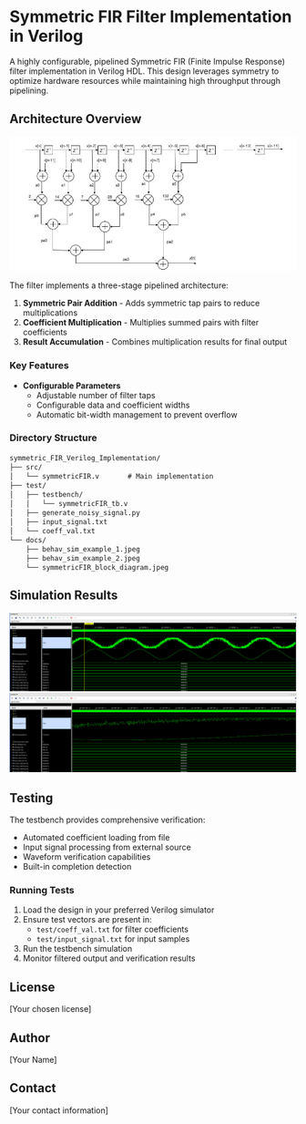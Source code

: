 
# Symmetric FIR Filter Implementation in Verilog

A highly configurable, pipelined Symmetric FIR (Finite Impulse Response) filter implementation in Verilog HDL. This design leverages symmetry to optimize hardware resources while maintaining high throughput through pipelining.

## Architecture Overview

![Block Diagram](docs/symmetricFIR_block_diagram.jpeg)

The filter implements a three-stage pipelined architecture:
1. **Symmetric Pair Addition** - Adds symmetric tap pairs to reduce multiplications
2. **Coefficient Multiplication** - Multiplies summed pairs with filter coefficients
3. **Result Accumulation** - Combines multiplication results for final output

### Key Features

- **Configurable Parameters**
  - Adjustable number of filter taps
  - Configurable data and coefficient widths
  - Automatic bit-width management to prevent overflow

### Directory Structure

```
symmetric_FIR_Verilog_Implementation/
├── src/
│   └── symmetricFIR.v       # Main implementation
├── test/
│   ├── testbench/
│   │   └── symmetricFIR_tb.v
│   ├── generate_noisy_signal.py
│   ├── input_signal.txt
│   └── coeff_val.txt
└── docs/
    ├── behav_sim_example_1.jpeg
    ├── behav_sim_example_2.jpeg
    └── symmetricFIR_block_diagram.jpeg
```

## Simulation Results

![Simulation Example 1](docs/behav_sim_example_1.jpeg)
![Simulation Example 2](docs/behav_sim_example_2.jpeg)

## Testing

The testbench provides comprehensive verification:
- Automated coefficient loading from file
- Input signal processing from external source
- Waveform verification capabilities
- Built-in completion detection

### Running Tests

1. Load the design in your preferred Verilog simulator
2. Ensure test vectors are present in:
   - `test/coeff_val.txt` for filter coefficients
   - `test/input_signal.txt` for input samples
3. Run the testbench simulation
4. Monitor filtered output and verification results


## License

[Your chosen license]

## Author

[Your Name]

## Contact

[Your contact information]
